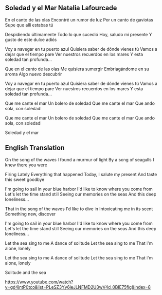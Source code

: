Soledad y el Mar
Natalia Lafourcade
---------------------

En el canto de las olas
Encontré un rumor de luz
Por un canto de gaviotas
Supe que allí estabas tú

Despidiendo últimamente
Todo lo que sucedió
Hoy, saludo mi presente
Y gusto de este dulce adiós

Voy a navegar en tu puerto azul
Quisiera saber de dónde vienes tú
Vamos a dejar que el tiempo pare
Ver nuestros recuerdos en los mares
Y esta soledad tan profunda...

Que en el canto de las olas
Me quisiera sumergir
Embriagándome en su aroma
Algo nuevo descubrir

Voy a navegar en tu puerto azul
Quisiera saber de dónde vienes tú
Vamos a dejar que el tiempo pare
Ver nuestros recuerdos en los mares
Y esta soledad tan profunda...

Que me cante el mar
Un bolero de soledad
Que me cante el mar
Que ando sola, con soledad

Que me cante el mar
Un bolero de soledad
Que me cante el mar
Que ando sola, con soledad

Soledad y el mar

English Translation
------------------
On the song of the waves
I found a murmur of light
By a song of seagulls
I knew there you were

Firing Lately
Everything that happened
Today, I salute my present
And taste this sweet goodbye

I'm going to sail in your blue harbor
I'd like to know where you come from
Let's let the time stand still
Seeing our memories on the seas
And this deep loneliness...

That in the song of the waves
I'd like to dive in
Intoxicating me in its scent
Something new, discover

I'm going to sail in your blue harbor
I'd like to know where you come from
Let's let the time stand still
Seeing our memories on the seas
And this deep loneliness...

Let the sea sing to me
A dance of solitude
Let the sea sing to me
That I'm alone, lonely

Let the sea sing to me
A dance of solitude
Let the sea sing to me
That I'm alone, lonely

Solitude and the sea

https://www.youtube.com/watch?v=gd4jntP0tco&list=PLeSZ3Yy6leJLNFMD2U3wV4d_0BIE75fig&index=8


